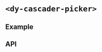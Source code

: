 # `<dy-cascader-picker>`

## Example

<gbp-example
  name="dy-cascader-picker"
  props='{"placeholder": "Please choose", "multiple": true, "value": [["Option 2"]], "options": [{"label": "Option 1", "children": [{"label": "Option 1.1"}]}, {"label": "Option 2"}, {"label": "Option 3"}], "@change": "(evt) => evt.target.value = evt.detail"}'
  src="https://esm.sh/duoyun-ui/elements/cascader-picker"></gbp-example>

## API

<gbp-api src="/src/elements/cascader-picker.ts"></gbp-api>

